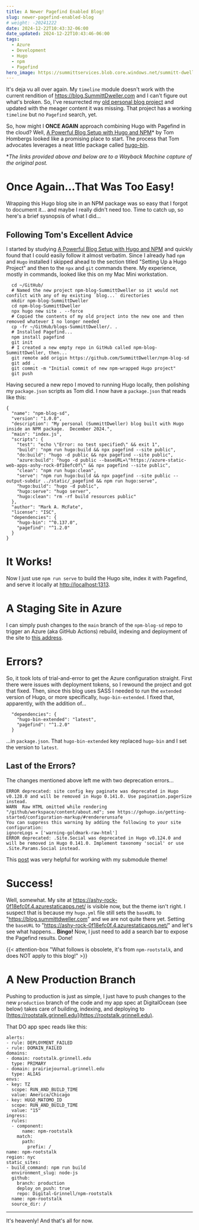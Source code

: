 ```yaml
---
title: A Newer Pagefind Enabled Blog!
slug: newer-pagefind-enabled-blog
# weight: -20241222
date: 2024-12-22T10:43:32-06:00
date_updated: 2024-12-22T10:43:46-06:00
tags: 
  - Azure
  - Development
  - Hugo
  - npm
  - Pagefind
hero_image: https://summittservices.blob.core.windows.net/summitt-dweller-blog/images/search-6821469_640.jpg
---
```


It's deja vu all over again.  My `timeline` module doesn't work with the current rendition of https://blog.SummittDweller.com and I can't figure out what's broken.  So, I've resurrected my [old personal blog project](https://github.com/SummittDweller/blogs-SummittDweller) and updated with the meager content it was missing.  That project has a working `timeline` but no `Pagefind` search, yet.  


So, how might I **ONCE AGAIN** approach combining Hugo with Pagefind in the cloud?  Well, [A Powerful Blog Setup with Hugo and NPM](https://web.archive.org/web/20220818082611/https://www.blogtrack.io/blog/powerful-blog-setup-with-hugo-and-npm/)* by Tom Hombergs looked like a promising place to start.  The process that Tom advocates leverages a neat little package called [hugo-bin](https://www.npmjs.com/package/hugo-bin).

**The links provided above and below are to a Wayback Machine capture of the original post.*

# Once Again...That Was Too Easy!

Wrapping this Hugo blog site in an NPM package was so easy that I forgot to document it... and maybe I really didn't need too.  Time to catch up, so here's a brief sysnopsis of what I did...

## Following Tom's Excellent Advice

I started by studying [A Powerful Blog Setup with Hugo and NPM](https://web.archive.org/web/20220818082611/https://www.blogtrack.io/blog/powerful-blog-setup-with-hugo-and-npm/) and quickly found that I could easily follow it almost verbatim.  Since I already had `npm` and `Hugo` installed I skipped ahead to the section titled "Setting Up a Hugo Project" and then to the `npx` and `git` commands there.  My experience, mostly in commands, looked like this on my Mac Mini workstation.

```
  cd ~/GitHub/
  # Named the new project npm-blog-SummittDweller so it would not confilct with any of my existing `blog...` directories
  mkdir npm-blog-SummittDweller
  cd npm-blog-SummittDweller
  npx hugo new site . --force
  # Copied the contents of my old project into the new one and then removed whatever I no longer needed
  cp -fr ~/GitHub/blogs-SummittDweller/. .  
  # Installed Pagefind...
  npm install pagefind
  git init
  # I created a new empty repo in GitHub called npm-blog-SummittDweller, then...
  git remote add origin https://github.com/SummittDweller/npm-blog-sd 
  git add . 
  git commit -m "Initial commit of new npm-wrapped Hugo project"
  git push
```    

Having secured a new repo I moved to running Hugo locally, then polishing my `package.json` scripts as Tom did.  I now have a `package.json` that reads like this:

```
{
  "name": "npm-blog-sd",
  "version": "1.0.0",
  "description": "My personal (SummittDweller) blog built with Hugo inside an NPM package.  December 2024.",
  "main": "index.js",
  "scripts": {
    "test": "echo \"Error: no test specified\" && exit 1",
    "build": "npm run hugo:build && npx pagefind --site public",
    "do:build": "hugo -d public && npx pagefind --site public",
    "azure:build": "hugo -d public --baseURL=\"https://azure-static-web-apps-ashy-rock-0f18efc0f\" && npx pagefind --site public",
    "clean": "npm run hugo:clean",
    "serve": "npm run hugo:build && npx pagefind --site public --output-subdir ../static/_pagefind && npm run hugo:serve",
    "hugo:build": "hugo -d public",
    "hugo:serve": "hugo server",
    "hugo:clean": "rm -rf build resources public"
  },
  "author": "Mark A. McFate",
  "license": "ISC",
  "dependencies": {
    "hugo-bin": "^0.137.0",
    "pagefind": "^1.2.0"
  }
}
```

# It Works!

Now I just use `npm run serve` to build the Hugo site, index it with Pagefind, and serve it locally at [http://localhost:1313](http://localhost:1313).

# A Staging Site in Azure

I can simply push changes to the `main` branch of the `npm-blog-sd` repo to trigger an Azure (aka GitHub Actions) rebuild, indexing and deployment of the site to [this address](https://ashy-rock-0f18efc0f.4.azurestaticapps.net).

# Errors?

So, it took lots of trial-and-error to get the Azure configuration straight.  First there were issues with deployment tokens, so I rewound the project and got that fixed.  Then, since this blog uses SASS I needed to run the `extended` version of Hugo, or more specifically, `hugo-bin-extended`.   I fixed that, apparently, with the addition of...  

```
  "dependencies": {
    "hugo-bin-extended": "latest",
    "pagefind": "^1.2.0"
  }
```

...in `package.json`.  That `hugo-bin-extended` key replaced `hugo-bin` and I set the version to `latest`.   

## Last of the Errors?

The changes mentioned above left me with two deprecation errors...  

```
ERROR deprecated: site config key paginate was deprecated in Hugo v0.128.0 and will be removed in Hugo 0.141.0. Use pagination.pagerSize instead.
WARN  Raw HTML omitted while rendering "/github/workspace/content/about.md"; see https://gohugo.io/getting-started/configuration-markup/#rendererunsafe
You can suppress this warning by adding the following to your site configuration:
ignoreLogs = ['warning-goldmark-raw-html']
ERROR deprecated: .Site.Social was deprecated in Hugo v0.124.0 and will be removed in Hugo 0.141.0. Implement taxonomy 'social' or use .Site.Params.Social instead.
```

This [post](https://stackoverflow.com/a/5542964) was very helpful for working with my submodule theme!  

# Success!

Well, somewhat.  My site at https://ashy-rock-0f18efc0f.4.azurestaticapps.net/ is visible now, but the theme isn't right.  I suspect that is because my `hugo.yml` file still sets the `baseURL` to "https://blog.summittdweller.com" and we are not quite there yet.  Setting the `baseURL` to "https://ashy-rock-0f18efc0f.4.azurestaticapps.net/" and let's see what happens...  **Bingo!**   Now, I just need to add a search bar to expose the Pagefind results.   Done!

{{< attention-box "What follows is obsolete, it's from `npm-rootstalk`, and does NOT apply to this blog!" >}}

# A New Production Branch

Pushing to production is just as simple, I just have to push changes to the new `production` branch of the code and my app spec at DigitalOcean (see below) takes care of building, indexing, and deploying to [https://rootstalk.grinnell.edu](https://rootstalk.grinnell.edu).

That DO app spec reads like this:

    alerts:
    - rule: DEPLOYMENT_FAILED
    - rule: DOMAIN_FAILED
    domains:
    - domain: rootstalk.grinnell.edu
      type: PRIMARY
    - domain: prairiejournal.grinnell.edu
      type: ALIAS
    envs:
    - key: TZ
      scope: RUN_AND_BUILD_TIME
      value: America/Chicago
    - key: HUGO_MATOMO_ID
      scope: RUN_AND_BUILD_TIME
      value: "15"
    ingress:
      rules:
      - component:
          name: npm-rootstalk
        match:
          path:
            prefix: /
    name: npm-rootstalk
    region: nyc
    static_sites:
    - build_command: npm run build
      environment_slug: node-js
      github:
        branch: production
        deploy_on_push: true
        repo: Digital-Grinnell/npm-rootstalk
      name: npm-rootstalk
      source_dir: /
    

---

It's heavenly!  And that's all for now.

